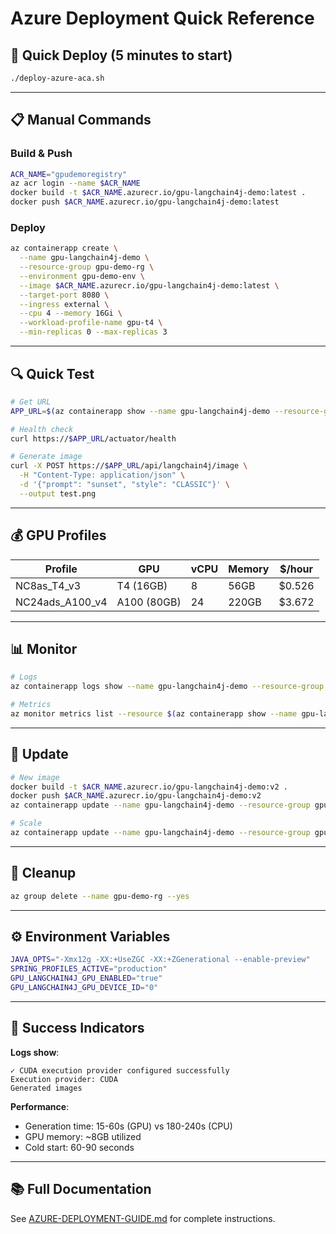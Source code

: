 # Azure Deployment Quick Reference

## 🚀 Quick Deploy (5 minutes to start)

```bash
./deploy-azure-aca.sh
```

---

## 📋 Manual Commands

### Build & Push
```bash
ACR_NAME="gpudemoregistry"
az acr login --name $ACR_NAME
docker build -t $ACR_NAME.azurecr.io/gpu-langchain4j-demo:latest .
docker push $ACR_NAME.azurecr.io/gpu-langchain4j-demo:latest
```

### Deploy
```bash
az containerapp create \
  --name gpu-langchain4j-demo \
  --resource-group gpu-demo-rg \
  --environment gpu-demo-env \
  --image $ACR_NAME.azurecr.io/gpu-langchain4j-demo:latest \
  --target-port 8080 \
  --ingress external \
  --cpu 4 --memory 16Gi \
  --workload-profile-name gpu-t4 \
  --min-replicas 0 --max-replicas 3
```

---

## 🔍 Quick Test

```bash
# Get URL
APP_URL=$(az containerapp show --name gpu-langchain4j-demo --resource-group gpu-demo-rg --query properties.configuration.ingress.fqdn -o tsv)

# Health check
curl https://$APP_URL/actuator/health

# Generate image
curl -X POST https://$APP_URL/api/langchain4j/image \
  -H "Content-Type: application/json" \
  -d '{"prompt": "sunset", "style": "CLASSIC"}' \
  --output test.png
```

---

## 💰 GPU Profiles

| Profile | GPU | vCPU | Memory | $/hour |
|---------|-----|------|--------|--------|
| NC8as_T4_v3 | T4 (16GB) | 8 | 56GB | $0.526 |
| NC24ads_A100_v4 | A100 (80GB) | 24 | 220GB | $3.672 |

---

## 📊 Monitor

```bash
# Logs
az containerapp logs show --name gpu-langchain4j-demo --resource-group gpu-demo-rg --follow

# Metrics
az monitor metrics list --resource $(az containerapp show --name gpu-langchain4j-demo --resource-group gpu-demo-rg --query id -o tsv) --metric "CpuPercentage"
```

---

## 🔄 Update

```bash
# New image
docker build -t $ACR_NAME.azurecr.io/gpu-langchain4j-demo:v2 .
docker push $ACR_NAME.azurecr.io/gpu-langchain4j-demo:v2
az containerapp update --name gpu-langchain4j-demo --resource-group gpu-demo-rg --image $ACR_NAME.azurecr.io/gpu-langchain4j-demo:v2

# Scale
az containerapp update --name gpu-langchain4j-demo --resource-group gpu-demo-rg --min-replicas 1 --max-replicas 5
```

---

## 🧹 Cleanup

```bash
az group delete --name gpu-demo-rg --yes
```

---

## ⚙️ Environment Variables

```bash
JAVA_OPTS="-Xmx12g -XX:+UseZGC -XX:+ZGenerational --enable-preview"
SPRING_PROFILES_ACTIVE="production"
GPU_LANGCHAIN4J_GPU_ENABLED="true"
GPU_LANGCHAIN4J_GPU_DEVICE_ID="0"
```

---

## 🎯 Success Indicators

**Logs show**:
```
✓ CUDA execution provider configured successfully
Execution provider: CUDA
Generated images
```

**Performance**:
- Generation time: 15-60s (GPU) vs 180-240s (CPU)
- GPU memory: ~8GB utilized
- Cold start: 60-90 seconds

---

## 📚 Full Documentation

See [AZURE-DEPLOYMENT-GUIDE.md](./AZURE-DEPLOYMENT-GUIDE.md) for complete instructions.
